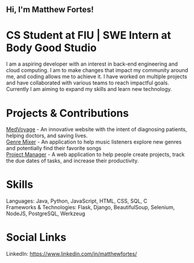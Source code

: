 ## Hi, I'm Matthew Fortes!

# CS Student at FIU | SWE Intern at Body Good Studio

I am a aspiring developer with an interest in back-end engineering and cloud computing. I am to make changes that impact my community around me, and coding
allows me to achieve it. I have worked on multiple projects and have collaborated with various teams to reach impactful goals. Currently I am aiming to expand
my skills and learn new technology.

# Projects & Contributions

[MedVoyage](https://github.com/Kpeguero16/MedVoyage) - An innovative website with the intent of diagnosing patients, helping doctors, and saving lives.\
[Genre Mixer](https://github.com/Mattjava/Genre-Mixer) - An application to help music listeners explore new genres and potentially find their favorite songs\
[Project Manager](https://github.com/Mattjava/Project-Manager) - A web application to help people create projects, track the due dates of tasks, and increase their productivity.

# Skills

Languages: Java, Python, JavaScript, HTML, CSS, SQL, C\
Frameworks & Technologies: Flask, Django, BeautifulSoup, Selenium, NodeJS, PostgreSQL, Werkzeug

# Social Links

LinkedIn: https://www.linkedin.com/in/matthewfortes/
